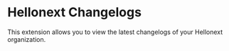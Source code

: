 # Hellonext Changelogs

This extension allows you to view the latest changelogs of your Hellonext organization.